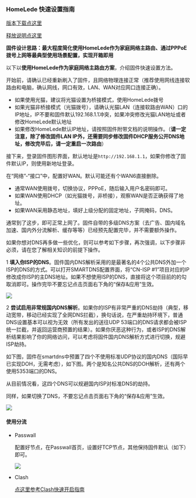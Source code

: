 ### HomeLede 快速设置指南

[版本下载点这里](https://github.com/xiaoqingfengATGH/HomeLede/wiki/HomeLede%E7%89%88%E6%9C%AC%E5%8F%91%E5%B8%83)

[释放说明点这里](https://github.com/xiaoqingfengATGH/HomeLede/wiki/HomeLede-%E9%87%8A%E6%94%BE%E8%AF%B4%E6%98%8E)

**固件设计思路：最大程度简化使用HomeLede作为家庭网络主路由、通过PPPoE拨号上网等最典型使用场景配置，实现开箱即用**

以下以**使用HomeLede作为家庭网络主路由方案**，介绍固件快速设置方法。

开始前，请确认已经重新刷入了固件，且网络物理连接正常（推荐使用网线连接软路由和电脑，确认网线，网口有效，LAN、WAN对应网口连接正确）。

- 如果使用光猫，建议将光猫设置为桥接模式，使用HomeLede拨号
- 如果光猫非桥接模式（光猫拨号），请确认光猫LAN（连接软路由WAN）口的IP地址，IP不要和固件默认192.168.1.1冲突，如果冲突修改光猫LAN地址或者修改HomeLede默认地址
- 如果修改HomeLede默认IP地址，请按照固件附带文档的说明操作。（**请一定注意，除了修改固件LAN IP外，还需要同步修改固件DHCP服务公开DNS地址，修改完毕后，请一定重启一次路由**）



接下来，登录固件图形界面，默认地址是`http://192.168.1.1`，如果你修改了固件默认IP，则使用新地址登录。

在“网络”-“接口”中，配置好WAN。默认可能还有个WAN6直接删除。

- 通常WAN使用拨号，切换协议，PPPoE，随后输入用户名密码即可。
- 如果WAN使用DHCP（如光猫拨号，非桥接），观察WAN是否正确获得了地址。
- 如果WAN采用静态地址，填好上级分配的固定地址，子网掩码，DNS。



通常到了这步，即可正常上网了。固件自带的多级DNS方案（去广告、国内域名加速、国内外分流解析、缓存等等）已经预先配置完毕，并不需要额外操作。



如果你想对DNS再多做一些优化，则可以参考如下步骤，再次强调，以下步骤非必须，请在您了解相关知识的前提下操作。

1 **填入你ISP的DNS**。固件国内DNS解析采用的是最著名的4个公共DNS外加一个ISP的DNS的方式。可以打开SMARTDNS配置界面，将“CN-ISP #1”项目对应的IP修改成你ISP的主DNS地址。如果不想使用ISP的DNS，直接将这个项目前的的勾取消即可。操作完毕不要忘记点击页面右下角的“保存&应用”生效。

![](https://github.com/xiaoqingfengATGH/HomeLede/wiki/DNS/DNS_SETTING_1.jpg)

2 **尝试启用非常规国内DNS解析**。如果你的ISP有非常严重的DNS劫持（典型，移动宽带，移动已经实现了全网DNS拦截），换句话说，在严重劫持环境下，普通DNS设置基本可以视为无效（所有发出的送往UDP 53端口的DNS请求都会被ISP统一拦截，并返回运营商预置的结果）。如果你厌恶这种行为，或者ISP的DNS解析结果影响了你的网络访问，可以考虑将固件国内DNS解析方式进行切换，规避ISP劫持。

如下图，固件在smartdns中预置了四个不使用标准UDP协议的国内DNS（国际早已实现DOH，无需考虑），如下图。两个是知名公共DNS的DOH解析，还有两个使用5353端口的DNS。

从目前情况看，这四个DNS可以规避国内ISP对标准DNS的劫持。

同样，如果切换了DNS，不要忘记点击页面右下角的“保存&应用”生效。

![](https://github.com/xiaoqingfengATGH/HomeLede/wiki/DNS/DNS_SETTING_2.jpg)



#### 使用分流

- Passwall

  配置好节点，在Passwall首页，设置好TCP节点，其他保持固件默认（如下）即可。

  ![](https://github.com/xiaoqingfengATGH/HomeLede/wiki/DNS/DNS_SETTING_3_PSW.jpg)

- Clash

  [点这里参考Clash快速开启指南](https://github.com/xiaoqingfengATGH/HomeLede/wiki/HomeLede-20200527-Clash%E9%A2%84%E8%A7%88%E7%89%88--%E5%BF%AB%E9%80%9FClash%E5%BC%80%E5%90%AF%E8%AF%B4%E6%98%8E)


